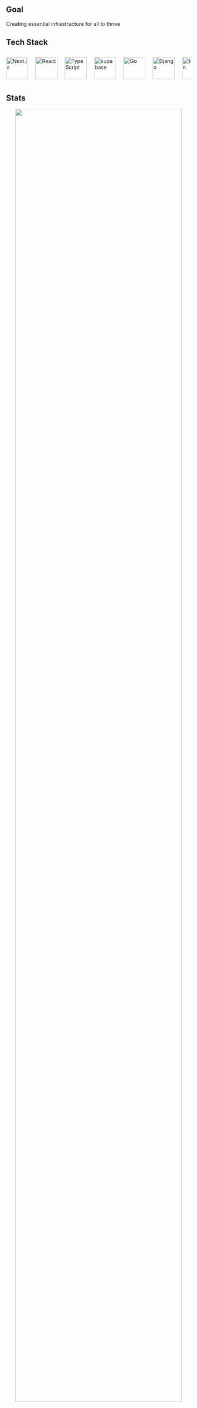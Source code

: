 ## Goal
Creating essential infrastructure for all to thrive

## Tech Stack
<div style="display: flex; overflow-x: auto; gap: 20px; padding: 10px 0;">            
  <img src="https://cdn.jsdelivr.net/gh/devicons/devicon@latest/icons/nextjs/nextjs-original.svg" height="60" alt="Next.js">
  <img src="https://cdn.jsdelivr.net/gh/devicons/devicon@latest/icons/react/react-original.svg" height="60" alt="React">
  <img src="https://cdn.jsdelivr.net/gh/devicons/devicon@latest/icons/typescript/typescript-original.svg" height="60" alt="TypeScript">
  <img src="https://cdn.jsdelivr.net/gh/devicons/devicon@latest/icons/supabase/supabase-original.svg" height="60" alt="supabase">
  <img src="https://cdn.jsdelivr.net/gh/devicons/devicon@latest/icons/go/go-original-wordmark.svg" height="60" alt="Go">
  <img src="https://cdn.jsdelivr.net/gh/devicons/devicon@latest/icons/django/django-plain-wordmark.svg" height="60" alt="Django">
  <img src="https://cdn.jsdelivr.net/gh/devicons/devicon@latest/icons/python/python-original.svg" height="60" alt="Python">
  <img src="https://cdn.jsdelivr.net/gh/devicons/devicon@latest/icons/ubuntu/ubuntu-original.svg" height="60" alt="Ubuntu">        
</div>

## Stats
<p align="center">
 <img src="http://github-profile-summary-cards.vercel.app/api/cards/profile-details?username=hochu-shunsuke&theme=dark" width="95%">
</p>
<p align="center">
  <img src="http://github-profile-summary-cards.vercel.app/api/cards/repos-per-language?username=hochu-shunsuke&theme=dark" width="45%" style="margin-right:5%">
  <img src="http://github-profile-summary-cards.vercel.app/api/cards/most-commit-language?username=hochu-shunsuke&theme=dark" width="45%">
</p>
<p align="center">
  <img src="http://github-profile-summary-cards.vercel.app/api/cards/stats?username=hochu-shunsuke&theme=dark" width="45%" style="margin-right:5%">
  <img src="http://github-profile-summary-cards.vercel.app/api/cards/productive-time?username=hochu-shunsuke&theme=dark&utcOffset=9" width="45%">
</p>

## Profile
<p align="center">
 <img src="https://github.com/user-attachments/assets/ea07ffda-d0b8-4fdb-9948-2f7b012a8e1d" width="95%">
</p>

## Snake
![](https://raw.githubusercontent.com/hochu-shunsuke/hochu-shunsuke/output/github-contribution-grid-snake.svg)

## Card
<p align="center">
  <img src="https://github.com/user-attachments/assets/53b2356a-9d4d-44c0-9821-ab5017ffcf41" width="30%" style="margin-right:5%">
  <img src="https://github.com/user-attachments/assets/b45ff20a-dcd5-48d3-bd62-23c562e5f621" width="30%">
</p>
